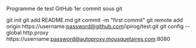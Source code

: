 Programme de test GitHub
1er commit sous git

git init
git add README.md
git commit -m "first commit"
git remote add origin https://username:password@github.com/ipirog/test.git
git config --global http.proxy https://username:password@autoproxy.mousquetaires.com:8080
